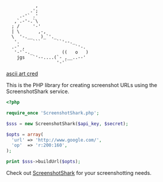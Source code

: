                ,
             .';
         .-'` .'
       ,`.-'-.`\
      ; /     '-'
      | \       ,-,
      \  '-.__   )_`'._
       '.     ```      ``'--._
      .-' ,                   `'-.
       '-'`-._           ((   o   )
        jgs   `'--....(`- ,__..--'
                       '-'`

[ascii art cred](http://www.retrojunkie.com/asciiart/animals/sharks.htm)

This is the PHP library for creating screenshot URLs using the ScreenshotShark service.

```php
<?php

require_once 'ScreenshotShark.php';

$sss = new ScreenshotShark($api_key, $secret);

$opts = array(
  'url' => 'http://www.google.com/',
  'op'  => 'r:200:160',
);

print $sss->buildUrl($opts);
```

Check out [ScreenshotShark](http://www.screenshotshark.com) for your screenshotting needs.
